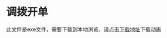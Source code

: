 # 调拨开单

此文件是exe文件，需要下载到本地浏览，请点击[下载地址](http://resource.3cwdb.com/kailong-donghua/%E8%B0%83%E6%8B%94%E5%BC%80%E5%8D%95.exe)下载动画

